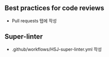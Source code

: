 ## Best practices for code reviews
- Pull requests 탭에 작성

## Super-linter
- .github/workflows/HSJ-super-linter.yml 작성
